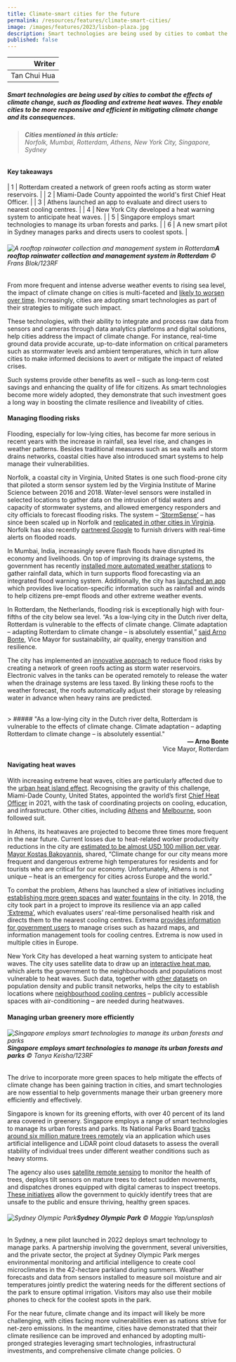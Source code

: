 ```yaml
---
title: Climate-smart cities for the future
permalink: /resources/features/climate-smart-cities/
image: /images/features/2023/lisbon-plaza.jpg
description: Smart technologies are being used by cities to combat the effects of climate change, such as flooding and extreme heat waves. They enable cities to be more responsive and efficient in mitigating climate change and its consequences. 
published: false
---
```


| Writer | 
| ---: |
| Tan Chui Hua |

##### Smart technologies are being used by cities to combat the effects of climate change, such as flooding and extreme heat waves. They enable cities to be more responsive and efficient in mitigating climate change and its consequences. 

> ###### **Cities mentioned in this article:** <br> Norfolk, Mumbai, Rotterdam, Athens, New York City, Singapore, Sydney 

#### **Key takeaways**

| 1 | Rotterdam created a network of green roofs acting as storm water reservoirs. |
| 2 | Miami-Dade County appointed the world's first Chief Heat Officer. |
| 3 | Athens launched an app to evaluate and direct users to nearest cooling centres. |
| 4 | New York City developed a heat warning system to anticipate heat waves. |
| 5 | Singapore employs smart technologies to manage its urban forests and parks. |
| 6 | A new smart pilot in Sydney manages parks and directs users to coolest spots. |

###### ![A rooftop rainwater collection and management system in Rotterdam](/images/features/2023/rotterdam-roof.jpg/)**A rooftop rainwater collection and management system in Rotterdam** © Frans Blok/123RF

From more frequent and intense adverse weather events to rising sea level, the impact of climate change on cities is multi-faceted and [likely to worsen over time](https://www.livescience.com/is-the-weather-getting-worse). Increasingly, cities are adopting smart technologies as part of their strategies to mitigate such impact. 

These technologies, with their ability to integrate and process raw data from sensors and cameras through data analytics platforms and digital solutions, help cities address the impact of climate change. For instance, real-time ground data provide accurate, up-to-date information on critical parameters such as stormwater levels and ambient temperatures, which in turn allow cities to make informed decisions to avert or mitigate the impact of related crises. 

Such systems provide other benefits as well – such as long-term cost savings and enhancing the quality of life for citizens. As smart technologies become more widely adopted, they demonstrate that such investment goes a long way in boosting the climate resilience and liveability of cities.

#### **Managing flooding risks**

Flooding, especially for low-lying cities, has become far more serious in recent years with the increase in rainfall, sea level rise, and changes in weather patterns. Besides traditional measures such as sea walls and storm drains networks, coastal cities have also introduced smart systems to help manage their vulnerabilities.

Norfolk, a coastal city in Virginia, United States is one such flood-prone city that piloted a storm sensor system led by the Virginia Institute of Marine Science between 2016 and 2018. Water-level sensors were installed in selected locations to gather data on the intrusion of tidal waters and capacity of stormwater systems, and allowed emergency responders and city officials to forecast flooding risks. The system – [‘StormSense’](https://www.wtkr.com/2018/11/06/water-level-sensors-hope-to-get-you-information-faster-about-storms) – has since been scaled up in Norfolk and [replicated in other cities in Virginia](https://pubmed.ncbi.nlm.nih.gov/31092957/). Norfolk has also recently [partnered Google](https://www.govtech.com/analytics/norfolk-va-offers-real-time-flood-data-to-drivers) to furnish drivers with real-time alerts on flooded roads. 

In Mumbai, India, increasingly severe flash floods have disrupted its economy and livelihoods. On top of improving its drainage systems, the government has recently [installed more automated weather stations](https://timesofindia.indiatimes.com/city/mumbai/60-more-automatic-weather-stns-to-help-enhance-flood-prediction/articleshow/98031237.cms) to gather rainfall data, which in turn supports flood forecasting via an integrated flood warning system. Additionally, the city has [launched an app](https://localpress.co.in/mumbai-snippets/ministry-launches-mumbai-weather-live-app-to-warn-mumbaikars-about-extreme-weather-events/) which provides live location-specific information such as rainfall and winds to help citizens pre-empt floods and other extreme weather events. 

In Rotterdam, the Netherlands, flooding risk is exceptionally high with four-fifths of the city below sea level. “As a low-lying city in the Dutch river delta, Rotterdam is vulnerable to the effects of climate change. Climate adaptation – adapting Rotterdam to climate change – is absolutely essential,” [said Arno Bonte](https://s3.eu-central-1.amazonaws.com/storage.resilientrotterdam.nl/storage/2022/09/09093215/Resilient-Rotterdam-Strategy-2022-2027.pdf), Vice Mayor for sustainability, air quality, energy transition and resilience.  

The city has implemented an [innovative approach](https://www.corporateknights.com/built-environment/rotterdam-uses-smart-tech-to-save-city-from-drowning/) to reduce flood risks by creating a network of green roofs acting as storm water reservoirs. Electronic valves in the tanks can be operated remotely to release the water when the drainage systems are less taxed. By linking these roofs to the weather forecast, the roofs automatically adjust their storage by releasing water in advance when heavy rains are predicted. 

<br>
> ##### "As a low-lying city in the Dutch river delta, Rotterdam is vulnerable to the effects of climate change. Climate adaptation – adapting Rotterdam to climate change – is absolutely essential."

<div align="right"><b>— Arno Bonte</b> <br>Vice Mayor, Rotterdam</div>

#### **Navigating heat waves** 

With increasing extreme heat waves, cities are particularly affected due to the [urban heat island effect](https://www.heat.gov/pages/urban-heat-islands). Recognising the gravity of this challenge, Miami-Dade County, United States, appointed the world’s first [Chief Heat Officer](https://www.bloomberg.com/news/articles/2021-09-29/miami-chief-heat-officer-sets-out-resilience-agenda) in 2021, with the task of coordinating projects on cooling, education, and infrastructure. Other cities, including [Athens](https://www.theguardian.com/environment/2021/jul/23/athens-appoints-chief-heat-officer-combat-climate-crisis) and [Melbourne](https://news.melbourne.vic.gov.au/media-releases/new-tool-to-combat-rising-temperatures-in-city/#:~:text=Melbourne%20became%20the%20sixth%20city,Chief%20Heat%20Officers%20last%20year.), soon followed suit. 

In Athens, its heatwaves are projected to become three times more frequent in the near future. Current losses due to heat-related worker productivity reductions in the city are [estimated to be almost USD 100 million per year](https://onebillionresilient.org/hot-cities-chilled-economies-athens/). [Mayor Kostas Bakoyannis](https://www.atlanticcouncil.org/news/press-releases/athens-mayor-kostas-bakoyannis-announces-europes-first-chief-heat-officer/?utm_medium=website&utm_source=archdaily.com), shared, “Climate change for our city means more frequent and dangerous extreme high temperatures for residents and for tourists who are critical for our economy. Unfortunately, Athens is not unique – heat is an emergency for cities across Europe and the world.”

To combat the problem, Athens has launched a slew of initiatives including [establishing more green spaces](https://www.greeknewsagenda.gr/topics/culture-society/7486-pocket-parks) and [water fountains](https://climatechampions.unfccc.int/athens-leads-fight-to-counteract-extreme-heat/) in the city. In 2018, the city took part in a project to improve its resilience via an app called [‘Extrema’](https://extrema.space/), which evaluates users’ real-time personalised health risk and directs them to the nearest cooling centres. Extrema [provides information for government users](https://www.c40.org/case-studies/extrema-emergency-notification-system-for-extreme-temperatures/) to manage crises such as hazard maps, and information management tools for cooling centres. Extrema is now used in multiple cities in Europe.

New York City has developed a heat warning system to anticipate heat waves. The city uses satellite data to draw up an [interactive heat map](https://council.nyc.gov/data/heat/), which alerts the government to the neighbourhoods and populations most vulnerable to heat waves. Such data, together with [other datasets](https://www.health.ny.gov/environmental/weather/vulnerability_index/) on population density and public transit networks, helps the city to establish locations where [neighbourhood cooling centres](https://www.c40knowledgehub.org/s/article/Cool-Neighborhoods-NYC-A-comprehensive-approach-to-keep-communities-safe-in-extreme-heat?language=en_US) – publicly accessible spaces with air-conditioning – are needed during heatwaves.

#### **Managing urban greenery more efficiently**

###### ![Singapore employs smart technologies to manage its urban forests and parks](/images/features/2023/singapore-trees.jpg/)**Singapore employs smart technologies to manage its urban forests and parks** © Tanya Keisha/123RF

The drive to incorporate more green spaces to help mitigate the effects of climate change has been gaining traction in cities, and smart technologies are now essential to help governments manage their urban greenery more efficiently and effectively.

Singapore is known for its greening efforts, with over 40 percent of its land area covered in greenery. Singapore employs a range of smart technologies to manage its urban forests and parks. Its National Parks Board [tracks around six million mature trees remotely](https://www.theregister.com/2022/11/28/automating_tree_management/) via an application which uses artificial intelligence and LiDAR point cloud datasets to assess the overall stability of individual trees under different weather conditions such as heavy storms. 

The agency also uses [satellite remote sensing](https://static.straitstimes.com.sg/s3fs-public/attachments/2021/01/12/st_20210112_vnb12_6253478.pdf) to monitor the health of trees, deploys tilt sensors on mature trees to detect sudden movements, and dispatches drones equipped with digital cameras to inspect treetops. [These initiatives](https://www.tech.gov.sg/media/technews/how-tech-is-changing-the-way-singapore-manages-parks-and-gardens) allow the government to quickly identify trees that are unsafe to the public and ensure thriving, healthy green spaces.

###### ![Sydney Olympic Park](/images/features/2023/sydney-olympic-park.jpg/)**Sydney Olympic Park** © Maggie Yap/unsplash

In Sydney, a new pilot launched in 2022 deploys smart technology to manage parks. A partnership involving the government, several universities, and the private sector, the project at Sydney Olympic Park merges environmental monitoring and artificial intelligence to create cool microclimates in the 42-hectare parkland during summers. Weather forecasts and data from sensors installed to measure soil moisture and air temperatures jointly predict the watering needs for the different sections of the park to ensure optimal irrigation. Visitors may also use their mobile phones to check for the coolest spots in the park.

For the near future, climate change and its impact will likely be more challenging, with cities facing more vulnerabilities even as nations strive for net-zero emissions. In the meantime, cities have demonstrated that their climate resilience can be improved and enhanced by adopting multi-pronged strategies leveraging smart technologies, infrastructural investments, and comprehensive climate change policies. <b><font color="#967942">O</font></b>
